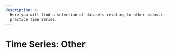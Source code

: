 ```yaml
---
description: >-
  Here you will find a selection of datasets relating to other industries to
  practice Time Series.
---
```


# Time Series: Other

